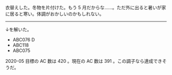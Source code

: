 衣替えした。冬物を片付けた。もう 5 月だからな……。ただ外に出ると暑いが家に居ると寒い。体調がおかしいのかもしれない。

---

↓を解いた。

- ABC076 D
- ABC118
- ABC075

2020-05 目標の AC 数は 420 。現在の AC 数は 391 。この調子なら達成できそうだ。
